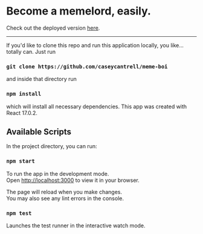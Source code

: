 # Become a memelord, easily.


Check out the deployed version [here](https://memeboi.netlify.app).

---

If you'd like to clone this repo and run this application locally, you like... totally can. Just run


### `git clone https://github.com/caseycantrell/meme-boi`


and inside that directory run


### `npm install`


which will install all necessary dependencies. This app was created with React 17.0.2.


## Available Scripts

In the project directory, you can run:

### `npm start`

To run the app in the development mode.\
Open [http://localhost:3000](http://localhost:3000) to view it in your browser.

The page will reload when you make changes.\
You may also see any lint errors in the console.

### `npm test`

Launches the test runner in the interactive watch mode.


